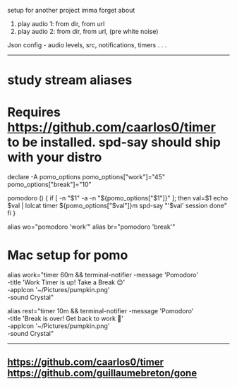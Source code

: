 setup for another project imma forget about

1) play audio 1: from dir, from url
2) play audio 2: from dir, from url, (pre white noise)

Json config - audio levels, src, notifications, timers . . .


---
# study stream aliases
# Requires https://github.com/caarlos0/timer to be installed. spd-say should ship with your distro

declare -A pomo_options
pomo_options["work"]="45"
pomo_options["break"]="10"

pomodoro () {
  if [ -n "$1" -a -n "${pomo_options["$1"]}" ]; then
  val=$1
  echo $val | lolcat
  timer ${pomo_options["$val"]}m
  spd-say "'$val' session done"
  fi
}

alias wo="pomodoro 'work'"
alias br="pomodoro 'break'"

# Mac setup for pomo
alias work="timer 60m && terminal-notifier -message 'Pomodoro'\
        -title 'Work Timer is up! Take a Break 😊'\
        -appIcon '~/Pictures/pumpkin.png'\
        -sound Crystal"
        
alias rest="timer 10m && terminal-notifier -message 'Pomodoro'\
        -title 'Break is over! Get back to work 😬'\
        -appIcon '~/Pictures/pumpkin.png'\
        -sound Crystal"

---
https://github.com/caarlos0/timer
https://github.com/guillaumebreton/gone
---



